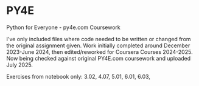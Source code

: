 # PY4E
Python for Everyone - py4e.com Coursework

I've only included files where code needed to be written or changed from the original assignment given. Work initially completed around December 2023-June 2024, then edited/reworked for Coursera Courses 2024-2025. Now being checked against original PY4E.com coursework and uploaded July 2025. 

Exercises from notebook only:
3.02, 4.07, 5.01, 6.01, 6.03,

